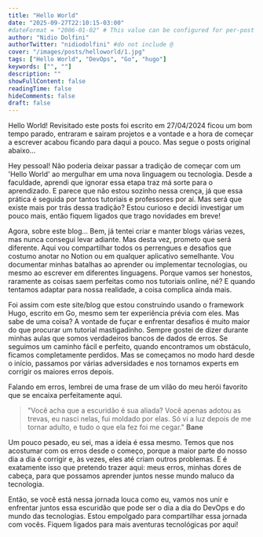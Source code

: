 ```yaml
---
title: "Hello World"
date: "2025-09-27T22:10:15-03:00"
#dateFormat = "2006-01-02" # This value can be configured for per-post date formatting
author: "Nidio Dolfini"
authorTwitter: "nidiodolfini" #do not include @
cover: "/images/posts/helloworld/1.jpg"
tags: ["Hello World", "DevOps", "Go", "hugo"]
keywords: ["", ""]
description: ""
showFullContent: false
readingTime: false
hideComments: false
draft: false
---
```


Hello World! Revisitado este posts foi escrito em 27/04/2024 ficou um bom tempo parado, entraram e sairam projetos e a vontade e a hora de começar a escrever acabou ficando para daqui a pouco. Mas segue o posts original abaixo...

Hey pessoal! Não poderia deixar passar a tradição de começar com um 'Hello World' ao mergulhar em uma nova linguagem ou tecnologia. Desde a faculdade, aprendi que ignorar essa etapa traz má sorte para o aprendizado. E parece que não estou sozinho nessa crença, já que essa prática é seguida por tantos tutoriais e professores por aí. Mas será que existe mais por trás dessa tradição? Estou curioso e decidi investigar um pouco mais, então fiquem ligados que trago novidades em breve!

Agora, sobre este blog... Bem, já tentei criar e manter blogs várias vezes, mas nunca consegui levar adiante. Mas desta vez, prometo que será diferente. Aqui vou compartilhar todos os perrengues e desafios que costumo anotar no Notion ou em qualquer aplicativo semelhante. Vou documentar minhas batalhas ao aprender ou implementar tecnologias, ou mesmo ao escrever em diferentes linguagens. Porque vamos ser honestos, raramente as coisas saem perfeitas como nos tutoriais online, né? E quando tentamos adaptar para nossa realidade, a coisa complica ainda mais.

Foi assim com este site/blog que estou construindo usando o framework Hugo, escrito em Go, mesmo sem ter experiência prévia com eles. Mas sabe de uma coisa? A vontade de fuçar e enfrentar desafios é muito maior do que procurar um tutorial mastigadinho. Sempre gostei de dizer durante minhas aulas que somos verdadeiros bancos de dados de erros. Se seguimos um caminho fácil e perfeito, quando encontramos um obstáculo, ficamos completamente perdidos. Mas se começamos no modo hard desde o início, passamos por várias adversidades e nos tornamos experts em corrigir os maiores erros depois.

Falando em erros, lembrei de uma frase de um vilão do meu herói favorito que se encaixa perfeitamente aqui.
>"Você acha que a escuridão é sua aliada?
>Você apenas adotou as trevas, eu nasci nelas, fui moldado por elas. Só vi a luz depois de me tornar adulto, e tudo o que ela fez foi me cegar." **Bane**

Um pouco pesado, eu sei, mas a ideia é essa mesmo. Temos que nos acostumar com os erros desde o começo, porque a maior parte do nosso dia a dia é corrigir e, às vezes, eles até criam outros problemas. E é exatamente isso que pretendo trazer aqui: meus erros, minhas dores de cabeça, para que possamos aprender juntos nesse mundo maluco da tecnologia.

Então, se você está nessa jornada louca como eu, vamos nos unir e enfrentar juntos essa escuridão que pode ser o dia a dia do DevOps e do mundo das tecnologias. Estou empolgado para compartilhar essa jornada com vocês. Fiquem ligados para mais aventuras tecnológicas por aqui!